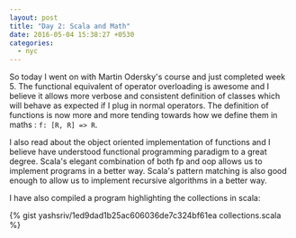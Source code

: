 ```yaml
---
layout: post
title: "Day 2: Scala and Math"
date: 2016-05-04 15:38:27 +0530
categories:
  - nyc
---
```

  So today I went on with Martin Odersky's course and just completed week 5.
The  functional equivalent of operator overloading is awesome and I believe
it allows more verbose and consistent definition of classes which will behave as expected
if I plug in normal operators. The definition of functions is now more and more
tending towards how we define them in maths : `f: [R, R] => R`.

 I also read about the object oriented implementation of functions and I believe have understood
functional programming paradigm to a great degree. Scala's elegant combination of both fp and oop
allows us to implement programs in a better way. Scala's pattern matching is also good enough to allow
us to implement recursive algorithms in a better way.

I have also compiled a program highlighting the collections in scala:

{% gist yashsriv/1ed9dad1b25ac606036de7c324bf61ea collections.scala %}
